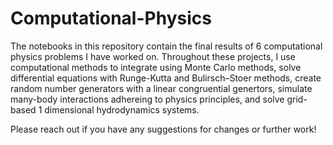 # Computational-Physics

The notebooks in this repository contain the final results of 6 computational physics problems I have worked on. Throughout these projects, I use computational methods to integrate using Monte Carlo methods, solve differential equations with Runge-Kutta and Bulirsch–Stoer methods, create random number generators with a linear congruential genertors, simulate many-body interactions adhereing to physics principles, and solve grid-based 1 dimensional hydrodynamics systems.

Please reach out if you have any suggestions for changes or further work!
